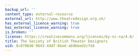 ```yaml
---
backup_url: ''
content_type: external-resource
external_url: http://www.theatredesign.org.uk/
has_external_licence_warning: true
has_external_license_warning: true
is_broken: ''
license: https://creativecommons.org/licenses/by-nc-sa/4.0/
title: The Society of British Theater Designers
uid: 8c0786d6-9643-44df-8bed-ab9bbed2cfd4
---
```

